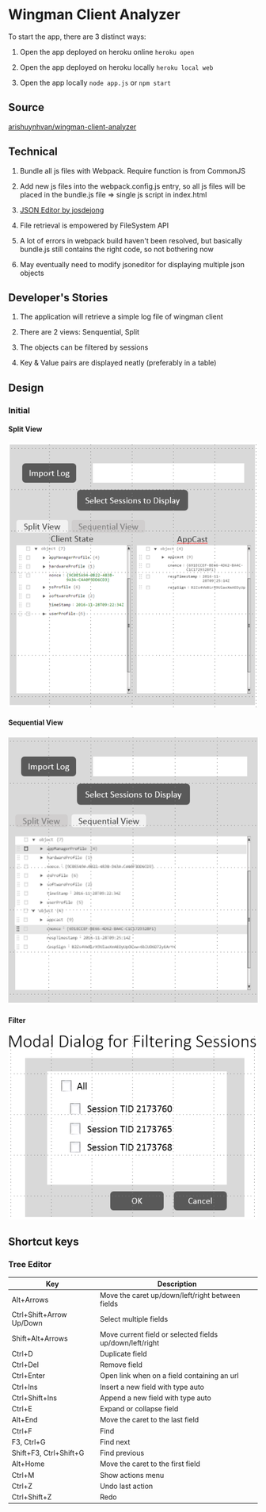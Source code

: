 # Wingman Client Analyzer

To start the app, there are 3 distinct ways:

1. Open the app deployed on heroku online `heroku open`

2. Open the app deployed on heroku locally `heroku local web`

3. Open the app locally `node app.js` or `npm start`

## Source
[arishuynhvan/wingman-client-analyzer](https://github.com/arishuynhvan/wingman-client-analyzer)

## Technical

1. Bundle all js files with Webpack. Require function is from CommonJS

2. Add new js files into the webpack.config.js entry, so all js files will be placed in the bundle.js file => single js script in index.html

3. [JSON Editor by josdejong](https://github.com/josdejong/jsoneditor)

4. File retrieval is empowered by FileSystem API

5. A lot of errors in webpack build haven't been resolved, but basically bundle.js still contains the right code, so not bothering now

6. May eventually need to modify jsoneditor for displaying multiple json objects

## Developer's Stories

1. The application will retrieve a simple log file of wingman client

2. There are 2 views: Senquential, Split

3. The objects can be filtered by sessions

3. Key & Value pairs are displayed neatly (preferably in a table)

## Design
### Initial
#### Split View
![Split View](images/splitView.PNG "Split View")
#### Sequential View
![Sequential View](images/sequentialView.PNG "Sequential View")
#### Filter
![Filter Dialog](images/sessionsFilter.PNG "Filter Dialog")

## Shortcut keys

### Tree Editor

Key                     | Description
----------------------- | ------------------------------------------------
Alt+Arrows              | Move the caret up/down/left/right between fields
Ctrl+Shift+Arrow Up/Down| Select multiple fields
Shift+Alt+Arrows        | Move current field or selected fields up/down/left/right
Ctrl+D                  | Duplicate field
Ctrl+Del                | Remove field
Ctrl+Enter              | Open link when on a field containing an url
Ctrl+Ins                | Insert a new field with type auto
Ctrl+Shift+Ins          | Append a new field with type auto
Ctrl+E                  | Expand or collapse field
Alt+End                 | Move the caret to the last field
Ctrl+F                  | Find
F3, Ctrl+G              | Find next
Shift+F3, Ctrl+Shift+G  | Find previous
Alt+Home                | Move the caret to the first field
Ctrl+M                  | Show actions menu
Ctrl+Z                  | Undo last action
Ctrl+Shift+Z            | Redo
